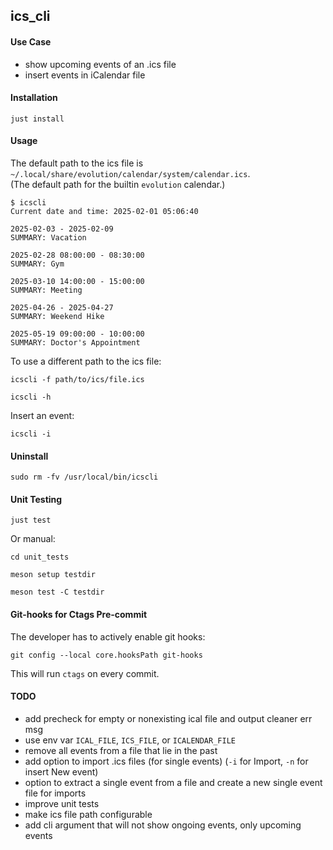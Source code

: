 ## ics_cli

#### Use Case

- show upcoming events of an .ics file
- insert events in iCalendar file


#### Installation

```
just install
```

#### Usage

The default path to the ics file is `~/.local/share/evolution/calendar/system/calendar.ics`.\
(The default path for the builtin `evolution` calendar.)

```
$ icscli
Current date and time: 2025-02-01 05:06:40

2025-02-03 - 2025-02-09
SUMMARY: Vacation

2025-02-28 08:00:00 - 08:30:00
SUMMARY: Gym

2025-03-10 14:00:00 - 15:00:00
SUMMARY: Meeting

2025-04-26 - 2025-04-27
SUMMARY: Weekend Hike

2025-05-19 09:00:00 - 10:00:00
SUMMARY: Doctor's Appointment
```

To use a different path to the ics file:
```
icscli -f path/to/ics/file.ics
```

```
icscli -h
```

Insert an event:
```
icscli -i
```


#### Uninstall

```
sudo rm -fv /usr/local/bin/icscli
```

#### Unit Testing

```
just test
```

Or manual:

```
cd unit_tests
```

```
meson setup testdir
```

```
meson test -C testdir
```

#### Git-hooks for Ctags Pre-commit

The developer has to actively enable git hooks:
```
git config --local core.hooksPath git-hooks
```
This will run `ctags` on every commit.

#### TODO

- add precheck for empty or nonexisting ical file and output cleaner err msg
- use env var `ICAL_FILE`, `ICS_FILE`, or `ICALENDAR_FILE`
- remove all events from a file that lie in the past
- add option to import .ics files (for single events) (`-i` for Import, `-n` for insert New event)
- option to extract a single event from a file and create a new single event file for imports
- improve unit tests
- make ics file path configurable
- add cli argument that will not show ongoing events, only upcoming events
